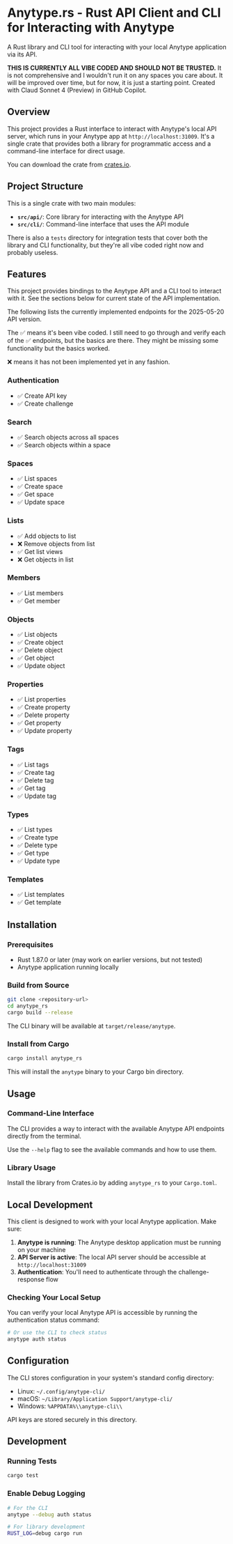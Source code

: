 # Anytype.rs - Rust API Client and CLI for Interacting with Anytype

A Rust library and CLI tool for interacting with your local Anytype application via its API.

**THIS IS CURRENTLY ALL VIBE CODED AND SHOULD NOT BE TRUSTED.** It is not comprehensive and I wouldn't run it on any spaces you care about. It will be improved over time, but for now, it is just a starting point. Created with Claud Sonnet 4 (Preview) in GitHub Copilot.

## Overview

This project provides a Rust interface to interact with Anytype's local API server, which runs in your Anytype app at `http://localhost:31009`. It's a single crate that provides both a library for programmatic access and a command-line interface for direct usage.

You can download the crate from [crates.io](https://crates.io/crates/anytype_rs).

## Project Structure

This is a single crate with two main modules:

- **`src/api/`**: Core library for interacting with the Anytype API
- **`src/cli/`**: Command-line interface that uses the API module

There is also a `tests` directory for integration tests that cover both the library and CLI functionality, but they're all vibe coded right now and probably useless.

## Features

This project provides bindings to the Anytype API and a CLI tool to interact with it. See the sections below for current state of the API implementation.

The following lists the currently implemented endpoints for the 2025-05-20 API version.

The ✅ means it's been vibe coded. I still need to go through and verify each of the ✅ endpoints, but the basics are there. They might be missing some functionality but the basics worked.

❌ means it has not been implemented yet in any fashion.

### Authentication
- ✅ Create API key
- ✅ Create challenge

### Search
- ✅ Search objects across all spaces
- ✅ Search objects within a space

### Spaces
- ✅ List spaces
- ✅ Create space
- ✅ Get space
- ✅ Update space

### Lists
- ✅ Add objects to list
- ❌ Remove objects from list
- ✅ Get list views
- ❌ Get objects in list

### Members
- ✅ List members
- ✅ Get member

### Objects
- ✅ List objects
- ✅ Create object
- ✅ Delete object
- ✅ Get object
- ✅ Update object

### Properties
- ✅ List properties
- ✅ Create property
- ✅ Delete property
- ✅ Get property
- ✅ Update property

### Tags
- ✅ List tags
- ✅ Create tag
- ✅ Delete tag
- ✅ Get tag
- ✅ Update tag

### Types
- ✅ List types
- ✅ Create type
- ✅ Delete type
- ✅ Get type
- ✅ Update type

### Templates
- ✅ List templates
- ✅ Get template

## Installation

### Prerequisites
- Rust 1.87.0 or later (may work on earlier versions, but not tested)
- Anytype application running locally

### Build from Source

```bash
git clone <repository-url>
cd anytype_rs
cargo build --release
```

The CLI binary will be available at `target/release/anytype`.

### Install from Cargo

```bash
cargo install anytype_rs
```

This will install the `anytype` binary to your Cargo bin directory.

## Usage

### Command-Line Interface

The CLI provides a way to interact with the available Anytype API endpoints directly from the terminal.

Use the `--help` flag to see the available commands and how to use them.

### Library Usage

Install the library from Crates.io by adding `anytype_rs` to your `Cargo.toml`.

## Local Development

This client is designed to work with your local Anytype application. Make sure:

1. **Anytype is running**: The Anytype desktop application must be running on your machine
2. **API Server is active**: The local API server should be accessible at `http://localhost:31009`
3. **Authentication**: You'll need to authenticate through the challenge-response flow

### Checking Your Local Setup

You can verify your local Anytype API is accessible by running the authentication status command:

```bash
# Or use the CLI to check status
anytype auth status
```

## Configuration

The CLI stores configuration in your system's standard config directory:
- Linux: `~/.config/anytype-cli/`
- macOS: `~/Library/Application Support/anytype-cli/`
- Windows: `%APPDATA%\\anytype-cli\\`

API keys are stored securely in this directory.

## Development

### Running Tests

```bash
cargo test
```

### Enable Debug Logging

```bash
# For the CLI
anytype --debug auth status

# For library development
RUST_LOG=debug cargo run
```

